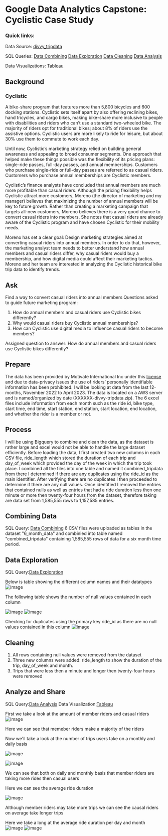 # Google Data Analytics Capstone: Cyclistic Case Study

### Quick links:

Data Source: [divvy_tripdata](https://divvy-tripdata.s3.amazonaws.com/index.html)

SQL Queries:
[Data Combining](https://github.com/bmj3165/Google-Data-Analytics-Capstone-Cyclistic-Case-Study/blob/main/Data%20Combining.sql)
[Data Exploration](https://github.com/bmj3165/Google-Data-Analytics-Capstone-Cyclistic-Case-Study/blob/main/Data%20Exploration.sql)
[Data Cleaning](https://github.com/bmj3165/Google-Data-Analytics-Capstone-Cyclistic-Case-Study/blob/main/Data%20Cleaning.sql)
[Data Analysis](https://github.com/bmj3165/Google-Data-Analytics-Capstone-Cyclistic-Case-Study/blob/main/Data%20Analysis.sql)



Data Visualizations: [Tableau](https://public.tableau.com/views/CyclisticCaseStudyGoogleDataAnalyticsCapstone/Dashboard1?:language=en-US&:display_count=n&:origin=viz_share_link)


## Background

### Cyclistic

A bike-share program that features more than 5,800 bicycles and 600 docking stations. Cyclistic sets itself apart by also offering reclining bikes, hand tricycles, and cargo bikes, making bike-share more inclusive to people with disabilities and riders who can’t use a standard two-wheeled bike. The majority of riders opt for traditional bikes; about 8% of riders use the assistive options. Cyclistic users are more likely to ride for leisure, but about 30% use them to commute to work each day.

Until now, Cyclistic’s marketing strategy relied on building general awareness and appealing to broad consumer segments. One approach that helped make these things possible was the flexibility of its pricing plans: single-ride passes, full-day passes, and annual memberships. Customers who purchase single-ride or full-day passes are referred to as casual riders. Customers who purchase annual memberships are Cyclistic members.

Cyclistic’s finance analysts have concluded that annual members are much more profitable than casual riders. Although the pricing flexibility helps Cyclistic attract more customers, Moreno (the director of marketing and my manager) believes that maximizing the number of annual members will be key to future growth. Rather than creating a marketing campaign that targets all-new customers, Moreno believes there is a very good chance to convert casual riders into members. She notes that casual riders are already aware of the Cyclistic program and have chosen Cyclistic for their mobility needs.

Moreno has set a clear goal: Design marketing strategies aimed at converting casual riders into annual members. In order to do that, however, the marketing analyst team needs to better understand how annual members and casual riders differ, why casual riders would buy a membership, and how digital media could affect their marketing tactics. Moreno and her team are interested in analyzing the Cyclistic historical bike trip data to identify trends.

## Ask

Find a way to convert casual riders into annual members
Questions asked to guide future marketing program:
1. How do annual members and casual riders use Cyclistic bikes differently?
2. Why would casual riders buy Cyclistic annual memberships?
3. How can Cyclistic use digital media to influence casual riders to become members?

Assigned question to answer:
How do annual members and casual riders use Cyclistic bikes differently?


## Prepare

The data has been provided by Motivate International Inc under this [license](https://divvybikes.com/data-license-agreement) and due to data-privacy issues the use of riders’ personally identifiable information has been prohibited. I will be looking at data from the last 12-months, November 2022 to April 2023. The data is located on a AWS server and is named/organized by date (XXXXXX-divvy-tripdata.zip). The 6 excel files include information from each month such as the ride id, bike type, start time, end time, start station, end station, start location, end location, and whether the rider is a member or not. 


## Process

I will be using Bigquery to combine and clean the data, as the dataset is rather large and excel would not be able to handle the large dataset efficiently.
Before loading the data, I first created two new columns in each CSV file, ride_length which stored the duration of each trip and day_of_week which provided the day of the week in which the trip took place. 
I combined all the files into one table and named it combined_tripdata from there I determined if there are any duplicates using the ride_id as the main identifier. After verifying there are no duplicates I then proceeded to determine if there are any null values. Once identified I removed the entries that contained nulls as well as entries that had a ride duration less then one minute or more then twenty-four hours from the dataset, therefore taking are data set from 1,585,555 rows to 1,157,585 entries.

## Combining Data
SQL Query: [Data Combining](https://github.com/bmj3165/Google-Data-Analytics-Capstone-Cyclistic-Case-Study/blob/main/Data%20Combining.sql)
6 CSV files were uploaded as tables in the dataset "6_month_data" and combinied into table named "combined_tripdata" containing 1,585,555 rows of data for a six month time period.

## Data Exploration
SQL Query:[Data Exploration](https://github.com/bmj3165/Google-Data-Analytics-Capstone-Cyclistic-Case-Study/blob/main/Data%20Exploration.sql)

Below is table showing the different column names and their datatypes
![image](https://github.com/bmj3165/Google-Data-Analytics-Capstone-Cyclistic-Case-Study/assets/77288897/4a5d0240-682b-49ed-8bc8-c8f8ca39428a)

The following table shows the number of null values contained in each column

![image](https://github.com/bmj3165/Google-Data-Analytics-Capstone-Cyclistic-Case-Study/assets/77288897/dc38c614-7775-43e7-8a66-45a8c8eb6891)
![image](https://github.com/bmj3165/Google-Data-Analytics-Capstone-Cyclistic-Case-Study/assets/77288897/874f5332-849f-44fc-9a03-d079119cb010)

Checking for duplicates using the primary key ride_id as there are no null values contained in this column
![image](https://github.com/bmj3165/Google-Data-Analytics-Capstone-Cyclistic-Case-Study/assets/77288897/cd880bbf-c26c-4eba-9100-7f35c201af81)

## Cleaning

1. All rows containing null values were removed from the dataset
2. Three new columns were added: ride_length to show the duration of the trip, day_of_week and month.
3. Trips that were less then a minute and longer then twenty-four hours were removed

## Analyze and Share
SQL Query:[Data Analysis](https://github.com/bmj3165/Google-Data-Analytics-Capstone-Cyclistic-Case-Study/blob/main/Data%20Analysis.sql)
Data Visualization:[Tableau](https://public.tableau.com/views/CyclisticCaseStudyGoogleDataAnalyticsCapstone/Dashboard1?:language=en-US&:display_count=n&:origin=viz_share_link)

First we take a look at the amount of member riders and casual riders
![image](https://github.com/bmj3165/Google-Data-Analytics-Capstone-Cyclistic-Case-Study/assets/77288897/f00bb93b-c06e-4999-9754-8a3be46e6978)


Here we can see that memeber riders make a majority of the riders

Now we'll take a look at the number of trips users take on a monthly and daily basis

![image](https://github.com/bmj3165/Google-Data-Analytics-Capstone-Cyclistic-Case-Study/assets/77288897/023a26bc-eb41-40f2-a19e-b2bd0ed23200)

![image](https://github.com/bmj3165/Google-Data-Analytics-Capstone-Cyclistic-Case-Study/assets/77288897/57288884-ac76-4c26-9ab7-8554a024ee95)


We can see that both on daily and monthly basis that member riders are taking more rides then casual users

Here we can see the average ride duration

![image](https://github.com/bmj3165/Google-Data-Analytics-Capstone-Cyclistic-Case-Study/assets/77288897/039fd0f5-658c-478d-a0fc-55a7e8855d5b)

Although member riders may take more trips we can see the causal riders on average take longer trips

Here we take a long at the average ride duration per day and month
![image](https://github.com/bmj3165/Google-Data-Analytics-Capstone-Cyclistic-Case-Study/assets/77288897/a4fb1db0-77db-4285-b317-43807f462d3f)
![image](https://github.com/bmj3165/Google-Data-Analytics-Capstone-Cyclistic-Case-Study/assets/77288897/6622a7d7-e2b4-4a31-85b8-9292cf2b7d11)













